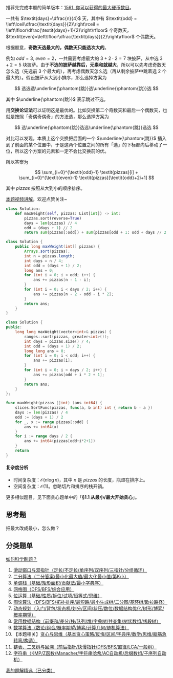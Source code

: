 推荐先完成本题的简单版本：[1561. 你可以获得的最大硬币数目](https://leetcode.cn/problems/maximum-number-of-coins-you-can-get/)。

一共有 $\textit{days}=\dfrac{n}{4}$ 天，其中有 $\textit{odd} = \left\lceil\dfrac{\textit{days}}{2}\right\rceil = \left\lfloor\dfrac{\textit{days}+1}{2}\right\rfloor$ 个奇数天，$\textit{even}=\left\lfloor\dfrac{\textit{days}}{2}\right\rfloor$ 个偶数天。

根据题意，**奇数天选最大的，偶数天只能选次大的**。

例如 $\textit{odd}=3,\ \textit{even}=2$，一共需要考虑最大的 $3+2\cdot2=7$ 块披萨，从中选 $3+2=5$ 块披萨。由于**不选的披萨越靠后，元素和就越大**，所以可以先考虑奇数天怎么选（先选前 $3$ 个最大的），再考虑偶数天怎么选（再从剩余披萨中跳着选 $2$ 个最大的）。假设披萨从大到小排序，那么选择方案为

$$
选选选\underline{\phantom{跳}}选\underline{\phantom{跳}}选
$$

其中 $\underline{\phantom{跳}}$ 表示跳过不选。

用**交换论证法**可以证明这是最优的。比如交换第二个奇数天和最后一个偶数天，也就是按照「奇偶奇偶奇」的方法选，那么选择方案为

$$
选\underline{\phantom{跳}}选选\underline{\phantom{跳}}选选
$$

对比可以发现，本质上这个交换把后面的一个 $\underline{\phantom{跳}}$ 插入到了前面的某个位置中，于是这两个位置之间的所有「选」的下标都向后移动了一位，所以这个方案的元素和一定不会比交换前的优。

所以答案为

$$
\sum_{i=0}^{\textit{odd}-1} \textit{pizzas}[i] + \sum_{i=0}^{\textit{even}-1} \textit{pizzas}[\textit{odd}+2i+1]
$$

其中 $\textit{pizzas}$ 按照从大到小的顺序排序。

[本题视频讲解](https://www.bilibili.com/video/BV1pmAGegEcw/?t=4m)，欢迎点赞关注~

```py [sol-Python3]
class Solution:
    def maxWeight(self, pizzas: List[int]) -> int:
        pizzas.sort(reverse=True)
        days = len(pizzas) // 4
        odd = (days + 1) // 2
        return sum(pizzas[:odd]) + sum(pizzas[odd + 1: odd + days // 2 * 2: 2])
```

```java [sol-Java]
class Solution {
    public long maxWeight(int[] pizzas) {
        Arrays.sort(pizzas);
        int n = pizzas.length;
        int days = n / 4;
        int odd = (days + 1) / 2;
        long ans = 0;
        for (int i = 0; i < odd; i++) {
            ans += pizzas[n - 1 - i];
        }
        for (int i = 0; i < days / 2; i++) {
            ans += pizzas[n - 2 - odd - i * 2];
        }
        return ans;
    }
}
```

```cpp [sol-C++]
class Solution {
public:
    long long maxWeight(vector<int>& pizzas) {
        ranges::sort(pizzas, greater<int>());
        int days = pizzas.size() / 4;
        int odd = (days + 1) / 2;
        long long ans = 0;
        for (int i = 0; i < odd; i++) {
            ans += pizzas[i];
        }
        for (int i = 0; i < days / 2; i++) {
            ans += pizzas[odd + i * 2 + 1];
        }
        return ans;
    }
};
```

```go [sol-Go]
func maxWeight(pizzas []int) (ans int64) {
	slices.SortFunc(pizzas, func(a, b int) int { return b - a })
	days := len(pizzas) / 4
	odd := (days + 1) / 2
	for _, x := range pizzas[:odd] {
		ans += int64(x)
	}
	for i := range days / 2 {
		ans += int64(pizzas[odd+i*2+1])
	}
	return
}
```

#### 复杂度分析

- 时间复杂度：$\mathcal{O}(n\log n)$，其中 $n$ 是 $\textit{pizzas}$ 的长度，瓶颈在排序上。
- 空间复杂度：$\mathcal{O}(1)$。忽略切片和排序的栈开销。

更多相似题目，见下面贪心题单中的「**§1.1 从最小/最大开始贪心**」。

## 思考题

把最大改成最小，怎么做？

## 分类题单

[如何科学刷题？](https://leetcode.cn/circle/discuss/RvFUtj/)

1. [滑动窗口与双指针（定长/不定长/单序列/双序列/三指针/分组循环）](https://leetcode.cn/circle/discuss/0viNMK/)
2. [二分算法（二分答案/最小化最大值/最大化最小值/第K小）](https://leetcode.cn/circle/discuss/SqopEo/)
3. [单调栈（基础/矩形面积/贡献法/最小字典序）](https://leetcode.cn/circle/discuss/9oZFK9/)
4. [网格图（DFS/BFS/综合应用）](https://leetcode.cn/circle/discuss/YiXPXW/)
5. [位运算（基础/性质/拆位/试填/恒等式/思维）](https://leetcode.cn/circle/discuss/dHn9Vk/)
6. [图论算法（DFS/BFS/拓扑排序/最短路/最小生成树/二分图/基环树/欧拉路径）](https://leetcode.cn/circle/discuss/01LUak/)
7. [动态规划（入门/背包/状态机/划分/区间/状压/数位/数据结构优化/树形/博弈/概率期望）](https://leetcode.cn/circle/discuss/tXLS3i/)
8. [常用数据结构（前缀和/差分/栈/队列/堆/字典树/并查集/树状数组/线段树）](https://leetcode.cn/circle/discuss/mOr1u6/)
9. [数学算法（数论/组合/概率期望/博弈/计算几何/随机算法）](https://leetcode.cn/circle/discuss/IYT3ss/)
10. 【本题相关】[贪心与思维（基本贪心策略/反悔/区间/字典序/数学/思维/脑筋急转弯/构造）](https://leetcode.cn/circle/discuss/g6KTKL/)
11. [链表、二叉树与回溯（前后指针/快慢指针/DFS/BFS/直径/LCA/一般树）](https://leetcode.cn/circle/discuss/K0n2gO/)
12. [字符串（KMP/Z函数/Manacher/字符串哈希/AC自动机/后缀数组/子序列自动机）](https://leetcode.cn/circle/discuss/SJFwQI/)

[我的题解精选（已分类）](https://github.com/EndlessCheng/codeforces-go/blob/master/leetcode/SOLUTIONS.md)
